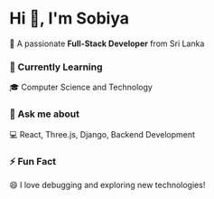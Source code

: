 # Hi 👋, I'm Sobiya  
🚀 A passionate **Full-Stack Developer** from Sri Lanka  

### 🌱 Currently Learning  
🎓 Computer Science and Technology  

### 💬 Ask me about  
💻 React, Three.js, Django, Backend Development  

### ⚡ Fun Fact  
😄 I love debugging and exploring new technologies!  
